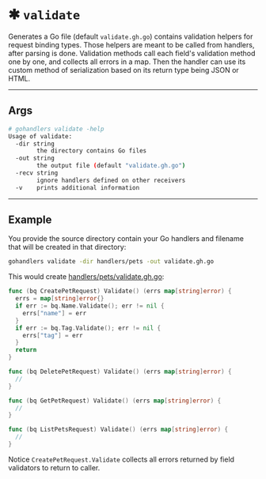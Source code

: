 # ✱ `validate`

Generates a Go file (default `validate.gh.go`) contains validation helpers for request binding types. Those helpers are meant to be called from handlers, after parsing is done. Validation methods call each field's validation method one by one, and collects all errors in a map. Then the handler can use its custom method of serialization based on its return type being JSON or HTML.

---

## Args

```sh
# gohandlers validate -help
Usage of validate:
  -dir string
        the directory contains Go files
  -out string
        the output file (default "validate.gh.go")
  -recv string
        ignore handlers defined on other receivers
  -v    prints additional information
```

---

## Example

You provide the source directory contain your Go handlers and filename that will be created in that directory:

```sh
gohandlers validate -dir handlers/pets -out validate.gh.go
```

This would create [handlers/pets/validate.gh.go](https://github.com/ufukty/gohandlers-petstore/blob/main/handlers/pets/validate.gh.go):

```go
func (bq CreatePetRequest) Validate() (errs map[string]error) {
  errs = map[string]error{}
  if err := bq.Name.Validate(); err != nil {
    errs["name"] = err
  }
  if err := bq.Tag.Validate(); err != nil {
    errs["tag"] = err
  }
  return
}

func (bq DeletePetRequest) Validate() (errs map[string]error) {
  //
}

func (bq GetPetRequest) Validate() (errs map[string]error) {
  //
}

func (bq ListPetsRequest) Validate() (errs map[string]error) {
  //
}
```

Notice `CreatePetRequest.Validate` collects all errors returned by field validators to return to caller.
